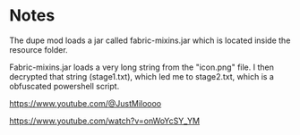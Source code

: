# Notes

The dupe mod loads a jar called fabric-mixins.jar which is located inside the resource folder.

Fabric-mixins.jar loads a very long string from the "icon.png" file. I then decrypted that string (stage1.txt), which led me to stage2.txt, which is a obfuscated powershell script.

https://www.youtube.com/@JustMiloooo

https://www.youtube.com/watch?v=onWoYcSY_YM
